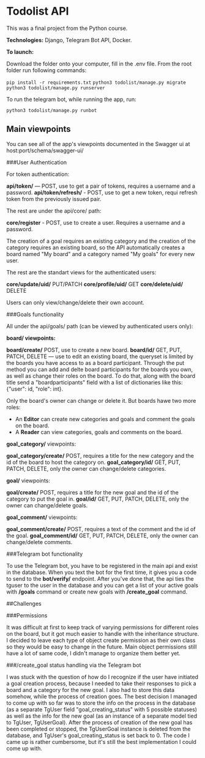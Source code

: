 # Todolist API

This was a final project from the Python course. 

<p><b>Technologies:</b> Django, Telegram Bot API, Docker. </p>

<p><b>To launch:</b>

Download the folder onto your computer, fill in the .env file.
From the root folder run following commands:

`pip install -r requirements.txt`
`python3 todolist/manage.py migrate`
`python3 todolist/manage.py runserver`

To run the telegram bot, while running the app, run:

`python3 todolist/manage.py runbot`

## Main viewpoints

You can see all of the app's viewpoints documented in the Swagger ui at host:port/schema/swagger-ui/

###User Authentication

For token authentication:

<b>api/token/</b> — POST, use to get a pair of tokens, requires a username and a password.
<b>api/token/refresh/</b> - POST, use to get a new token, requi refresh token from the previously issued pair.

The rest are under the api/core/ path:

<b>core/register</b> - POST, use to create a user. Requires a username and a password.

The creation of a goal requires an existing category and the creation of the category requires an existing board, so the API automatically creates a board named "My board" and a category named "My goals" for every new user.

The rest are the standart views for the authenticated users:

<b>core/update/uid/</b> PUT/PATCH
<b>core/profile/uid/</b> GET
<b>core/delete/uid/</b> DELETE

Users can only view/change/delete their own account.

###Goals functionality

All under the api/goals/ path (can be viewed by authenticated users only):

<b>board/ viewpoints:</b>

<b>board/create/</b> POST, use to create a new board.
<b>board/id/</b> GET, PUT, PATCH, DELETE — use to edit an existing board, the queryset is limited by the boards you have access to as a board participant. Through the put method you can add and delte board participants for the boards you own, as well as change their roles on the board. To do that, along with the board title send a "boardparticipants" field with a list of dictionaries like this: {"user": id, "role": int}.

Only the board's owner can change or delete it. But boards hawe two more roles:

- An <b>Editor</b> can create new categories and goals and comment the goals on the board.
- A <b>Reader</b> can view categories, goals and comments on the board.

<b>goal_category/</b> viewpoints:

<b>goal_category/create/</b> POST, requires a title for the new category and the id of the board to host the category on.
<b>goal_category/id/</b> GET, PUT, PATCH, DELETE, only the owner can change/delete categories.

<b>goal/</b> viewpoints:

<b>goal/create/</b> POST, requires a title for the new goal and the id of the category to put the goal in.
<b>goal/id/</b> GET, PUT, PATCH, DELETE, only the owner can change/delete goals.

<b>goal_comment/</b> viewpoints:

<b>goal_comment/create/</b> POST, requires a text of the comment and the id of the goal.
<b>goal_comment/id/</b> GET, PUT, PATCH, DELETE, only the owner can change/delete comments.

###Telegram bot functionality

To use the Telegram bot, you have to be registered in the main api and exist in the database. When you text the bot for the first time, it gives you a code to send to the <b>bot/verify/</b> endpoint. After you've done that, the api ties the tguser to the user in the database and you can get a list of your active goals with <b>/goals</b> command or create new goals with <b>/create_goal</b> command.

##Challenges

###Permissions

It was difficult at first to keep track of varying permissions for different roles on the board, but it got much easier to handle with the inheritance structure. I decided to leave each type of object create permission as their own class so they would be easy to change in the future. Main object permissions still have a lot of same code, I didn't manage to organize them better yet.

###/create_goal status handling via the Telegram bot

I was stuck with the question of how do I recognize if the user have initiated a goal creation process, because I needed to take their responses to pick a board and a category for the new goal. I also had to store this data somehow, while the process of creation goes. The best decision I managed to come up with so far was to store the info on the process in the database (as a separate TgUser field "goal_creating_status" with 5 possible statuses) as well as the info for the new goal (as an instance of a separate model tied to TgUser, TgUserGoal). After the process of creation of the new goal has been completed or stopped, the TgUserGoal instance is deleted from the database, and TgUser's goal_creating_status is set back to 0.
The code I came up is rather cumbersome, but it's still the best implementation I could come up with.